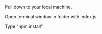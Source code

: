 Pull down to your local machine.

Open terminal window in folder with index.js.

Type "npm install"

